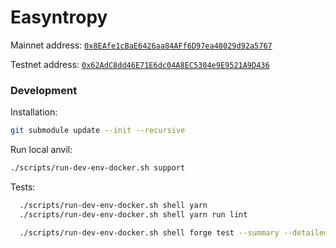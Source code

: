 # Easyntropy

Mainnet address: [`0x8EAfe1cBaE6426aa84AFf6D97ea48029d92a5767`](https://etherscan.io/address/0x8EAfe1cBaE6426aa84AFf6D97ea48029d92a5767)

Testnet address: [`0x62AdC8dd46E71E6dc04A8EC5304e9E9521A9D436`](https://sepolia.etherscan.io/address/0x62AdC8dd46E71E6dc04A8EC5304e9E9521A9D436)

### Development

Installation:

```bash
git submodule update --init --recursive
```

Run local anvil:

```bash
./scripts/run-dev-env-docker.sh support
```

Tests:

```bash
  ./scripts/run-dev-env-docker.sh shell yarn
  ./scripts/run-dev-env-docker.sh shell yarn run lint

  ./scripts/run-dev-env-docker.sh shell forge test --summary --detailed -vvv
```
